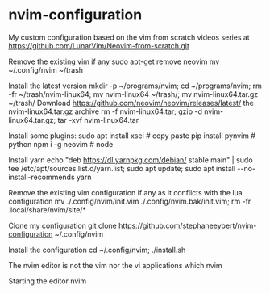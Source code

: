 # nvim-configuration

My custom configuration based on the vim from scratch videos series at https://github.com/LunarVim/Neovim-from-scratch.git

Remove the existing vim if any
sudo apt-get remove neovim
mv ~/.config/nvim ~/trash

Install the latest version
mkdir -p ~/programs/nvim;
cd ~/programs/nvim;
rm -fr ~/trash/nvim-linux64;
mv nvim-linux64 ~/trash/;
mv nvim-linux64.tar.gz ~/trash/
Download https://github.com/neovim/neovim/releases/latest/ the nvim-linux64.tar.gz archive
rm -f nvim-linux64.tar;
gzip -d nvim-linux64.tar.gz;
tar -xvf nvim-linux64.tar

Install some plugins:
sudo apt install xsel # copy paste
pip install pynvim # python
npm i -g neovim # node

Install yarn
echo "deb https://dl.yarnpkg.com/debian/ stable main" | sudo tee /etc/apt/sources.list.d/yarn.list;
sudo apt update;
sudo apt install --no-install-recommends yarn

Remove the existing vim configuration if any as it conflicts with the lua configuration
mv ./.config/nvim/init.vim ./.config/nvim.bak/init.vim;
rm -fr .local/share/nvim/site/*

Clone my configuration
git clone https://github.com/stephaneeybert/nvim-configuration  ~/.config/nvim

Install the configuration
cd ~/.config/nvim;
./install.sh

The nvim editor is not the vim nor the vi applications
which nvim

Starting the editor
nvim
